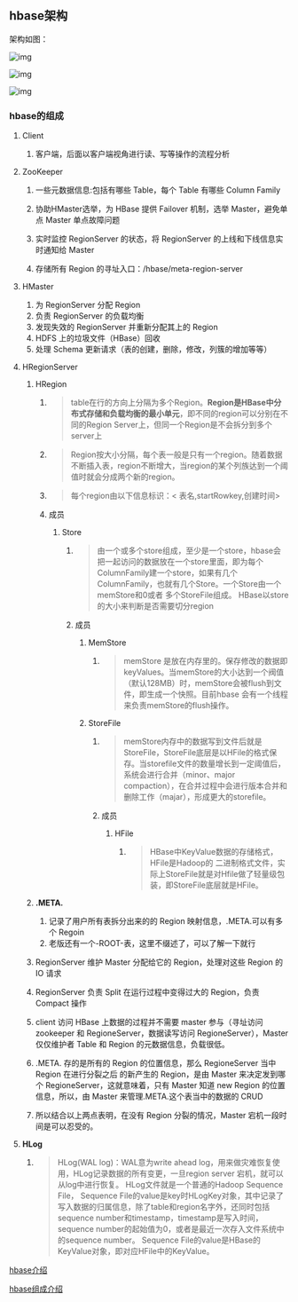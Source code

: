

## hbase架构

架构如图：

![img](http://img.wqkenqing.ren/typora_img/1228818-20180402125111282-1966599087-20230821162317280.png)

![img](http://img.wqkenqing.ren/typora_img/1228818-20180402125111282-1966599087.png)

![img](http://img.wqkenqing.ren/typora_img/1228818-20180402130346713-706113248.png)



### hbase的组成

1. Client

   1. 客户端，后面以客户端视角进行读、写等操作的流程分析

2. ZooKeeper

   1. 一些元数据信息:包括有哪些 Table，每个 Table 有哪些 Column Family

   2. 协助HMaster选举，为 HBase 提供 Failover 机制，选举 Master，避免单点 Master 单点故障问题

   3. 实时监控 RegionServer 的状态，将 RegionServer 的上线和下线信息实时通知给 Master

   4. 存储所有 Region 的寻址入口：/hbase/meta-region-server

      

3. HMaster

   1. 为 RegionServer 分配 Region
   2. 负责 RegionServer 的负载均衡
   3. 发现失效的 RegionServer 并重新分配其上的 Region
   4. HDFS 上的垃圾文件（HBase）回收
   5. 处理 Schema 更新请求（表的创建，删除，修改，列簇的增加等等）

4. HRegionServer

   1. HRegion

      1. >  table在行的方向上分隔为多个Region。**Region是HBase中分布式存储和负载均衡的最小单元**，即不同的region可以分别在不同的Region Server上，但同一个Region是不会拆分到多个server上

      2. >  Region按大小分隔，每个表一般是只有一个region。随着数据不断插入表，region不断增大，当region的某个列族达到一个阈值时就会分成两个新的region。

      3. > 每个region由以下信息标识：< 表名,startRowkey,创建时间>

      4. 成员

         1. Store

            1. > 由一个或多个store组成，至少是一个store，hbase会把一起访问的数据放在一个store里面，即为每个 ColumnFamily建一个store，如果有几个ColumnFamily，也就有几个Store。一个Store由一个memStore和0或者 多个StoreFile组成。 HBase以store的大小来判断是否需要切分region

            2. 成员

               1. MemStore

                  1. > memStore 是放在内存里的。保存修改的数据即keyValues。当memStore的大小达到一个阀值（默认128MB）时，memStore会被flush到文 件，即生成一个快照。目前hbase 会有一个线程来负责memStore的flush操作。

               2. StoreFile

                  1. > memStore内存中的数据写到文件后就是StoreFile，StoreFile底层是以HFile的格式保存。当storefile文件的数量增长到一定阈值后，系统会进行合并（minor、major compaction），在合并过程中会进行版本合并和删除工作（majar），形成更大的storefile。

                  2. 成员

                     1. HFile

                        1. > HBase中KeyValue数据的存储格式，HFile是Hadoop的 二进制格式文件，实际上StoreFile就是对Hfile做了轻量级包装，即StoreFile底层就是HFile。

   2. **.META.**

      1. 记录了用户所有表拆分出来的的 Region 映射信息，.META.可以有多个 Regoin
      2. 老版还有一个-ROOT-表，这里不缀述了，可以了解一下就行

   3. RegionServer 维护 Master 分配给它的 Region，处理对这些 Region 的 IO 请求

   4. RegionServer 负责 Split 在运行过程中变得过大的 Region，负责 Compact 操作

   5. client 访问 HBase 上数据的过程并不需要 master 参与（寻址访问 zookeeper 和 RegioneServer，数据读写访问 RegioneServer），Master 仅仅维护者 Table 和 Region 的元数据信息，负载很低。

   6. .META. 存的是所有的 Region 的位置信息，那么 RegioneServer 当中 Region 在进行分裂之后 的新产生的 Region，是由 Master 来决定发到哪个 RegioneServer，这就意味着，只有 Master 知道 new Region 的位置信息，所以，由 Master 来管理.META.这个表当中的数据的 CRUD

   7. 所以结合以上两点表明，在没有 Region 分裂的情况，Master 宕机一段时间是可以忍受的。

5. **HLog**

   1. > HLog(WAL log)：WAL意为write ahead log，用来做灾难恢复使用，HLog记录数据的所有变更，一旦region server 宕机，就可以从log中进行恢复。
      > HLog文件就是一个普通的Hadoop Sequence File， Sequence File的value是key时HLogKey对象，其中记录了写入数据的归属信息，除了table和region名字外，还同时包括sequence number和timestamp，timestamp是写入时间，sequence number的起始值为0，或者是最近一次存入文件系统中的sequence number。 Sequence File的value是HBase的KeyValue对象，即对应HFile中的KeyValue。

[hbase介绍](https://www.cnblogs.com/frankdeng/p/9310278.html)

[hbase组成介绍](https://www.cnblogs.com/frankdeng/p/9310278.html)

